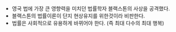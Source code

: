 - 영국 법에 가장 큰 영향력을 미치던 법률학자 블랙스톤의 사상을 공격했다.
- 블랙스톤의 법률이론이 단지 현상유지를 위한것이라 비판한다.
- 법률은 사회적으로 유용하게 바뀌어야 한다. (즉 최대 다수의 최대 행복)
